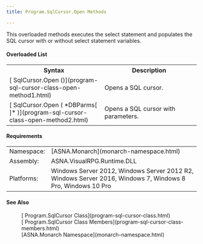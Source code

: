 ```yaml
---
title: Program.SqlCursor.Open Methods

---
```


This overloaded methods executes the select statement and populates the SQL cursor with or without select statement variables.

#### Overloaded List
<table class="mytable" cellspacing="0" cellpadding="4" width="90%">
          <colgroup><col width="50%" /><col width="50%" />
          </colgroup>
          <tr><th>Syntax</th>
          <th>Description</th>
          </tr>
          <tr>
            <td>[
            SqlCursor.Open ()](program-sql-cursor-class-open-method1.html)
            </td>
            <td>Opens a SQL cursor.</td>
          </tr>
          <tr>
            <td>[
            SqlCursor.Open (
 *DBParms[ ]* )](program-sql-cursor-class-open-method2.html)
            </td>
            <td>Opens a SQL cursor with
          parameters.</td>
          </tr>
</table>

#### Requirements
<table class="dttable" cellspacing="0" cellpadding="4" width="60%">
           <colgroup>
            <col width="15%" style="font-weight:bold" />
            <col width="85%" />
          </colgroup>
          <tr>
            <td>Namespace:</td>
            <td>[ASNA.Monarch](monarch-namespace.html)</td>
          </tr>
          <tr>
            <td>Assembly:</td>
            <td>ASNA.VisualRPG.Runtime.DLL</td>
          </tr>
         <tr>
            <td>Platforms:</td>
            <td> Windows Server 2012, Windows Server 2012 R2, Windows Server 2016, Windows 7, Windows 8 Pro, Windows 10 Pro</td>
         </tr>
</table>

#### See Also
<dl>
        <dd>[
        Program.SqlCursor Class](program-sql-cursor-class.html)</dd>
        <dd>[
        Program.SqlCursor Class Members](program-sql-cursor-class-members.html)</dd>
        <dd>[ASNA.Monarch
        Namespace](monarch-namespace.html)</dd>
</dl>

